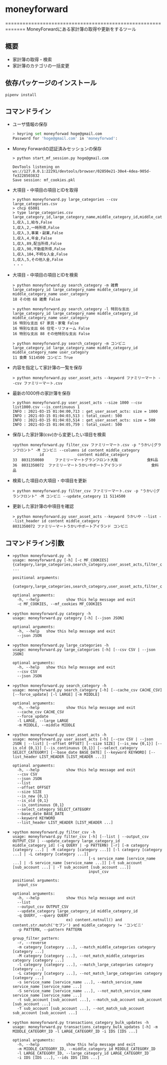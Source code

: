 # moneyforward
=============================================================
MoneyForwardにある家計簿の取得や更新をするツール

概要
-----
- 家計簿の取得・検索
- 家計簿のカテゴリの一括変更

依存パッケージのインストール
----
```
pipenv install
```

コマンドライン
----

- ユーザ情報の保存

  ```sh
  > keyring set moneyforwad hoge@gmail.com
  Password for 'hoge@gmail.com' in 'moneyforwad':
  ```

- Money Forwardの認証済みセッションの保存

  ```shell
  > python start_mf_session.py hoge@gmail.com
  
  DevTools listening on ws://127.0.0.1:22291/devtools/browser/02850e21-30e4-4dea-905d-fe3228503832
  Save session: mf_cookies.pkl
  ```

- 大項目・中項目の項目とIDを取得

  ```
  > python moneyforward.py large_categories --csv large_categories.csv
  > chcp 65001
  > type large_categories.csv
  large_category_id,large_category_name,middle_category_id,middle_category_name,user_category
  1,収入,1,給与,False
  1,収入,2,一時所得,False
  1,収入,3,事業・副業,False
  1,収入,4,年金,False
  1,収入,89,配当所得,False
  1,収入,90,不動産所得,False
  1,収入,104,不明な入金,False
  1,収入,5,その他入金,False
  ・・・
  ```

- 大項目・中項目の項目とIDを検索

  ```
  > python moneyforward.py search_category -m 雑費
  large_category_id large_category_name middle_category_id middle_category_name user_category
  18 その他 68 雑費 False
  
  > python moneyforward.py search_category -l 特別な支出
  large_category_id large_category_name middle_category_id middle_category_name user_category
  16 特別な支出 67 家具・家電 False
  16 特別な支出 66 住宅・リフォーム False
  16 特別な支出 88 その他特別な支出 False
  
  > python moneyforward.py search_category -m コンビニ
  large_category_id large_category_name middle_category_id middle_category_name user_category
  11 食費 5114500 コンビニ True
  ```

- 内容を指定して家計簿の一覧を保存

  ```
  > python moneyforward.py user_asset_acts --keyword ファミリーマート --csv ファミリーマート.csv
  ```

- 最新の1000件の家計簿を保存

  ```
  > python moneyforward.py user_asset_acts --size 1000 --csv list1000.csv --is_continuous 1
  INFO : 2021-03-15 01:04:00,713 : get_user_asset_acts: size = 1000
  INFO : 2021-03-15 01:04:03,513 : total_count: 500
  INFO : 2021-03-15 01:04:03,514 : get_user_asset_acts: size = 500
  INFO : 2021-03-15 01:04:05,759 : total_count: 500
  ```

- 保存した家計簿(csv)から変更したい項目を検索

  ```
  >python moneyforward.py filter_csv ファミリーマート.csv -p "うかい|グランフロント" -M コンビニ --columns id content middle_category
              id               content middle_category
  33  8031350080     ファミリーマートグランフロント大阪             食料品
  36  8031350072  ファミリーマートうかいやポートアイランド             食料品
  ```

- 検索した項目の大項目・中項目を更新

  ```
  > python moneyforward.py filter_csv ファミリーマート.csv -p "うかい|グランフロント" -M コンビニ --update_category 11 5114500
  ```

- 更新した家計簿の中項目を確認

  ```
  > python moneyforward.py user_asset_acts --keyword うかいや --list --list_header id content middle_category
  8031350072 ファミリーマートうかいやポートアイランド コンビニ
  ```

  



コマンドライン引数
----

- 
  ```
  >python moneyforward.py -h
  usage: moneyforward.py [-h] [-c MF_COOKIES] {category,large_categories,search_category,user_asset_acts,filter_csv,transactions_category_bulk_updates} ...
  
  positional arguments:
    {category,large_categories,search_category,user_asset_acts,filter_csv,transactions_category_bulk_updates}
  
  optional arguments:
    -h, --help            show this help message and exit
    -c MF_COOKIES, --mf_cookies MF_COOKIES
  ```

- ```
  >python moneyforward.py category -h
  usage: moneyforward.py category [-h] [--json JSON]
  
  optional arguments:
    -h, --help   show this help message and exit
    --json JSON
  ```

- ```
  >python moneyforward.py large_categories -h
  usage: moneyforward.py large_categories [-h] [--csv CSV | --json JSON]
  
  optional arguments:
    -h, --help   show this help message and exit
    --csv CSV
    --json JSON
  ```

- ```
  >python moneyforward.py search_category -h
  usage: moneyforward.py search_category [-h] [--cache_csv CACHE_CSV] [--force_update] [-l LARGE] [-m MIDDLE]
  
  optional arguments:
    -h, --help            show this help message and exit
    --cache_csv CACHE_CSV
    --force_update
    -l LARGE, --large LARGE
    -m MIDDLE, --middle MIDDLE
  ```

- ```
  >python moneyforward.py user_asset_acts -h
  usage: moneyforward.py user_asset_acts [-h] [--csv CSV | --json JSON | --list] [--offset OFFSET] [--size SIZE] [--is_new {0,1}] [--is_old {0,1}] [--is_continuous {0,1}] [--select_category SELECT_CATEGORY] [--base_date BASE_DATE] [--keyword KEYWORD] [--list_header LIST_HEADER [LIST_HEADER ...]]
  
  optional arguments:
    -h, --help            show this help message and exit
    --csv CSV
    --json JSON
    --list
    --offset OFFSET
    --size SIZE
    --is_new {0,1}
    --is_old {0,1}
    --is_continuous {0,1}
    --select_category SELECT_CATEGORY
    --base_date BASE_DATE
    --keyword KEYWORD
    --list_header LIST_HEADER [LIST_HEADER ...]
  ```

- ```
  >python moneyforward.py filter_csv -h
  usage: moneyforward.py filter_csv [-h] [--list | --output_csv OUTPUT_CSV | --update_category large_category_id middle_category_id] (-q QUERY | -p PATTERN) [-r] [-m category [category ...] | -M category [category ...]] [-l category [category ...] | -L category [category ...]]
                                    [-s service_name [service_name ...] | -S service_name [service_name ...]] [-t sub_account [sub_account ...] | -T sub_account [sub_account ...]]
                                    input_csv
  
  positional arguments:
    input_csv
  
  optional arguments:
    -h, --help            show this help message and exit
    --list
    --output_csv OUTPUT_CSV
    --update_category large_category_id middle_category_id
    -q QUERY, --query QUERY
                          ex) content.notnull() and content.str.match('セブン') and middle_category != 'コンビニ'
    -p PATTERN, --pattern PATTERN
  
  group_filter_pattern:
    -r, --reverse
    -m category [category ...], --match_middle_categories category [category ...]
    -M category [category ...], --not_match_middle_categories category [category ...]
    -l category [category ...], --match_large_categories category [category ...]
    -L category [category ...], --not_match_large_categories category [category ...]
    -s service_name [service_name ...], --match_service_name service_name [service_name ...]
    -S service_name [service_name ...], --not_match_service_name service_name [service_name ...]
    -t sub_account [sub_account ...], --match_sub_account sub_account [sub_account ...]
    -T sub_account [sub_account ...], --not_match_sub_account sub_account [sub_account ...]
  ```

- ```
  >python moneyforward.py transactions_category_bulk_updates -h
  usage: moneyforward.py transactions_category_bulk_updates [-h] -m MIDDLE_CATEGORY_ID -l LARGE_CATEGORY_ID -i IDS [IDS ...]
  
  optional arguments:
    -h, --help            show this help message and exit
    -m MIDDLE_CATEGORY_ID, --middle_category_id MIDDLE_CATEGORY_ID
    -l LARGE_CATEGORY_ID, --large_category_id LARGE_CATEGORY_ID
    -i IDS [IDS ...], --ids IDS [IDS ...]
  ```
